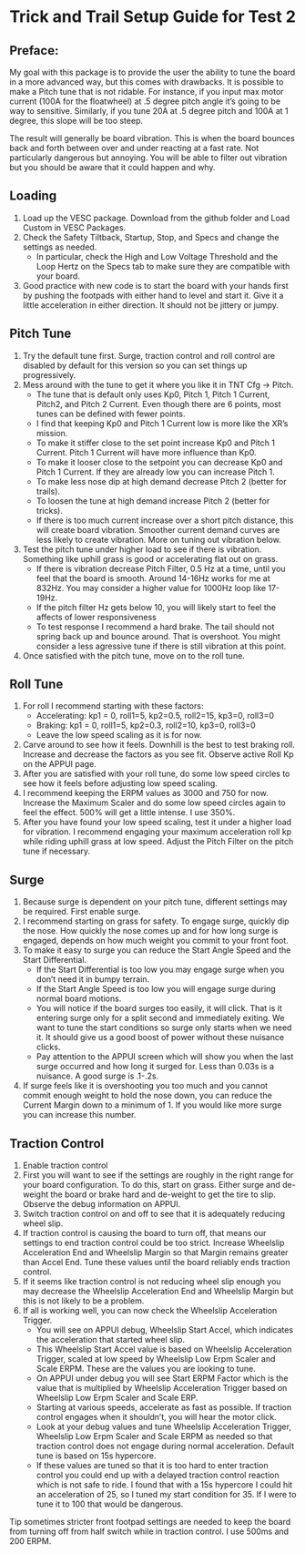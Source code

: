 # Trick and Trail Setup Guide for Test 2
## Preface: 
My goal with this package is to provide the user the ability to tune the board in a more advanced way, but this comes with drawbacks. It is possible to make a Pitch tune that is not ridable. For instance, if you input max motor current (100A for the floatwheel) at .5 degree pitch angle it’s going to be way to sensitive. Similarly, if you tune 20A at .5 degree pitch and 100A at 1 degree, this slope will be too steep. 

The result will generally be board vibration. This is when the board bounces back and forth between over and under reacting at a fast rate. Not particularly dangerous but annoying. You will be able to filter out vibration but you should be aware that it could happen and why.

## Loading
1. Load up the VESC package. Download from the github folder and Load Custom in VESC Packages.
1. Check the Safety Tiltback, Startup, Stop, and Specs and change the settings as needed. 
    * In particular, check the High and Low Voltage Threshold and the Loop Hertz on the Specs tab to make sure they are compatible with your board.
1. Good practice with new code is to start the board with your hands first by pushing the footpads with either hand to level and start it. Give it a little acceleration in either direction. It should not be jittery or jumpy.
        
## Pitch Tune
1. Try the default tune first. Surge, traction control and roll control are disabled by default for this version so you can set things up progressively.
1. Mess around with the tune to get it where you like it in TNT Cfg -> Pitch. 
    * The tune that is default only uses Kp0, Pitch 1, Pitch 1 Current, Pitch2, and Pitch 2 Current. Even though there are 6 points, most tunes can be defined with fewer points.
    * I find that keeping Kp0 and Pitch 1 Current low is more like the XR’s mission.
    * To make it stiffer close to the set point increase Kp0 and Pitch 1 Current. Pitch 1 Current will have more influence than Kp0.
    * To make it looser close to the setpoint you can decrease Kp0 and Pitch 1 Current. If they are already low you can increase Pitch 1.
    * To make less nose dip at high demand decrease Pitch 2 (better for trails).
    * To loosen the tune at high demand increase Pitch 2 (better for tricks).
    * If there is too much current increase over a short pitch distance, this will create board vibration. Smoother current demand curves are less likely to create vibration. More on tuning out vibration below.
1. Test the pitch tune under higher load to see if there is vibration.  Something like uphill grass is good or accelerating flat out on grass. 
    * If there is vibration decrease Pitch Filter, 0.5 Hz at a time, until you feel that the board is smooth. Around 14-16Hz works for me at 832Hz. You may consider a higher value for 1000Hz loop like 17-19Hz.
    * If the pitch filter Hz gets below 10, you will likely start to feel the affects of lower responsiveness
    * To test response I recommend a hard brake. The tail should not spring back up and bounce around. That is overshoot. You might consider a less agressive tune if there is still vibration at this point.
1. Once satisfied with the pitch tune, move on to the roll tune.
    
## Roll Tune
1. For roll I recommend starting with these factors:
    * Accelerating: kp1 = 0, roll1=5, kp2=0.5, roll2=15, kp3=0, roll3=0
    * Braking: kp1 = 0, roll1=5, kp2=0.3, roll2=10, kp3=0, roll3=0
    * Leave the low speed scaling as it is for now.
1. Carve around to see how it feels. Downhill is the best to test braking roll. Increase and decrease the factors as you see fit. Observe active Roll Kp on the APPUI page.
1. After you are satisfied with your roll tune, do some low speed circles to see how it feels before adjusting low speed scaling.
1. I recommend keeping the ERPM values as 3000 and 750 for now. Increase the Maximum Scaler and do some low speed circles again to feel the effect. 500% will get a little intense. I use 350%.
1. After you have found your low speed scaling, test it under a higher load for vibration. I recommend engaging your maximum acceleration roll kp while riding uphill grass at low speed. Adjust the Pitch Filter on the pitch tune if necessary.

## Surge
1. Because surge is dependent on your pitch tune, different settings may be required. First enable surge.
1. I recommend starting on grass for safety. To engage surge, quickly dip the nose. How quickly the nose comes up and for how long surge is engaged, depends on how much weight you commit to your front foot. 
1. To make it easy to surge you can reduce the Start Angle Speed and the Start Differential. 
    * If the Start Differential is too low you may engage surge when you don’t need it in bumpy terrain.
    * If the Start Angle Speed is too low you will engage surge during normal board motions.
    * You will notice if the board surges too easily, it will click. That is it entering surge only for a split second and immediately exiting. We want to tune the start conditions so surge only starts when we need it. It should give us a good boost of power without these nuisance clicks.
    * Pay attention to the APPUI screen which will show you when the last surge occurred and how long it surged for. Less than 0.03s is a nuisance. A good surge is .1-.2s.
1. If surge feels like it is overshooting you too much and you cannot commit enough weight to hold the nose down, you can reduce the Current Margin down to a minimum of 1. If you would like more surge you can increase this number.

## Traction Control
1. Enable traction control
1. First you will want to see if the settings are roughly in the right range for your board configuration. To do this, start on grass. Either surge and de-weight the board or brake hard and de-weight to get the tire to slip. Observe the debug information on APPUI.
1. Switch traction control on and off to see that it is adequately reducing wheel slip.
1. If traction control is causing the board to turn off, that means our settings to end traction control could be too strict. Increase Wheelslip Acceleration End and Wheelslip Margin so that Margin remains greater than Accel End. Tune these values until the board reliably ends traction control.
1. If it seems like traction control is not reducing wheel slip enough you may decrease the Wheelslip Acceleration End and Wheelslip Margin but this is not likely to be a problem.
1. If all is working well, you can now check the Wheelslip Acceleration Trigger. 
    * You will see on APPUI debug, Wheelslip Start Accel, which indicates the acceleration that started wheel slip. 
    * This Wheelslip Start Accel value is based on Wheelslip Acceleration Trigger, scaled at low speed by Wheelslip Low Erpm Scaler and Scale ERPM. These are the values you are looking to tune.
    * On APPUI under debug you will see Start ERPM Factor which is the value that is multiplied by Wheelslip Acceleration Trigger based on Wheelslip Low Erpm Scaler and Scale ERP.
    * Starting at various speeds, accelerate as fast as possible. If traction control engages when it shouldn’t, you will hear the motor click. 
    * Look at your debug values and tune Wheelslip Acceleration Trigger, Wheelslip Low Erpm Scaler and Scale ERPM as needed so that traction control does not engage during normal acceleration. Default tune is based on 15s hypercore.
    * If these values are tuned so that it is too hard to enter traction control you could end up with a delayed traction control reaction which is not safe to ride. I found that with a 15s hypercore I could hit an acceleration of 25, so I tuned my start condition for 35. If I were to tune it to 100 that would be dangerous. 

Tip sometimes stricter front footpad settings are needed to keep the board from turning off from half switch while in traction control. I use 500ms and 200 ERPM.
